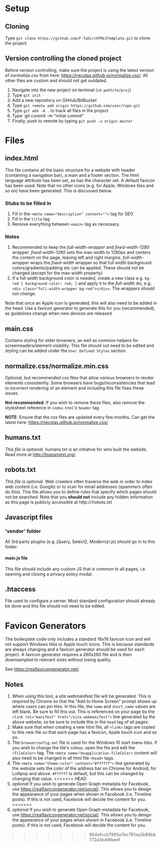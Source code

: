 # Setup

## Cloning
Type `git clone https://github.com/F-Tahir/HTML5Template.git` to clone the project

## Version controlling the cloned project
Before version controlling, make sure the project is using the latest version of _normalize.css_ from here: https://necolas.github.io/normalize.css/. All other files are custom and should not get outdated.

1. Navigate into the new project on terminal (`cd path/to/proj`)
2. Type `git init`
3. Add a new repository on GitHub/BitBucket
4. Type `git remote add origin https://github.com/user/repo.git`
5. Type `git add -A .` to track all files in the project 
6. Type `git commit -m "initial commit"
7. Finally, push to remote by typing `git push -u origin master`



# Files

## index.html
This file contains all the basic structure for a website with header (containing a navigation bar), a main and a footer section. The html language attribute has been set, as has the character set. A default favicon has been used. Note that no other icons (e.g. for Apple, Windows tiles and so on) have been generated. This is discussed below.

### Stubs to be filled in
1. Fill in the `<meta name="description" content="">` tag for SEO
2. Fill in the `title` tag
3. Remove everything between `<main>` tag as necessary.

### Notes

1. Recommended to keep the _full-width-wrapper_ and _fixed-width-1280_  wrapper. _fixed-width-1280_ sets the max-width to 1280px and centers the content on the page, leaving left and right margins. _full-width-wrapper_ wraps the _fixed-width_ wrapper so that full width background colors/gradients/padding etc can be applied. These should not be changed (except for the max-width property)
2. If a full width background color is needed, create a new class e.g. `bg-red { background-color: red; }` and apply it to the _full-width_ div, e.g. `<div class="full-width-wrapper bg-red"></div>`. The wrappers *should not change*.

Note that once an Apple icon is generated, this will also need to be added in the head. Use a favicon generator to generate this for you (recommended), as guidelines change when new devices are released.

## main.css
Contains styling for older browsers, as well as common helpers for screenreaders/element visibility. This file should not need to be edited and styling can be added under the `User Defined Styles` section.

## normalize.css/normalize.min.css
Optional, but recommended css files that allow various browsers to render elements consistently. Some browsers have bugs/inconsistencies that lead to incorrect rendering of an element and including this file fixes these issues. 

**Not recommended**: If you wish to remove these files, also remove the stylesheet reference in `index.html`'s `header` tag

**NOTE**: Ensure that the css files are updated every few months. Can get the latest here: https://necolas.github.io/normalize.css/

## humans.txt
_This file is optional._ humans.txt is an initiative for who built the website. Read more at http://humanstxt.org/. 

## robots.txt
_This file is optional._ Web crawlers often traverse the web in order to index web content (i.e. Google) or to scan for email addresses (spammers often do this). This file allows you to define rules that specify which pages should not be searched. Note that you **should not** include any hidden information as this page is publicly accessible at http://<yourdomain>/robots.txt


## Javascript files

### 'vendor' folder

All 3rd party plugins (e.g. jQuery, Select2, Modernizr.js) should go in to this folder.

#### main.js file

This file should include any custom JS that is common to all pages, i.e. opening and closing a privacy policy modal.

## .htaccess

File used to configure a server. Most standard configuration should already be done and this file should not need to be edited.


# Favicon Generators

The boilerplate code only includes a standard 16x16 favicon icon and will not support Windows tiles or Apple touch icons. This is because standards are always changing and a favicon generator should be used for each project. A favicon generator requires a 260x260 file and is then downsampled to relevant sizes without losing quality.

See https://realfavicongenerator.net/. 

## Notes
1. When using this tool, a site.webmanifest file will be generated. This is required by Chrome so that the "Add to Home Screen" prompt shows up where users can pin tiles. In this file, the `name` and `short_name` values are left blank. Be sure to fill this out. This is referenced on your page by the `<link rel="manifest" href="/site.webmanifest">` line generated by the above website, so be sure to include this in the `head` tag of all pages.
2. Make sure that when creating a new html file, all `<link>` tags are copied to this new file so that each page has a favicon, Apple touch icon and so on.
3. The `browserconfig.xml` file is used for the Windows 10 start menu tiles. If you wish to change the tile's colour, open the file and edit the `<TileColor>` tag. The `<meta name="msapplication-TileColor>` content will also need to be changed in all html file `<head>` tags.
4. The `<meta name="theme-color" content="#ffffff">` line generated by the website sets the color of the address bar on Chrome for Android, for Lollipop and above. `#ffffff` is default, but this can be changed by changing that value.
<<<<<<< HEAD
5. _optional_ If you wish to generate Open Graph metadata for Facebook, use https://realfavicongenerator.net/social/. This allows you to design the appearance of your pages when shown in Facebook (i.e. Timeline posts). If this is not used, Facebook will decide the content for you.
=======
5. _optional_ If you wish to generate Open Graph metadata for Facebook, use https://realfavicongenerator.net/social/. This allows you to design the appearance of your pages when shown in Facebook (i.e. Timeline posts). If this is not used, Facebook will decide the content for you.
>>>>>>> 904a1ccb7993a7bc781ea3b88bb772a3eddfbeef
